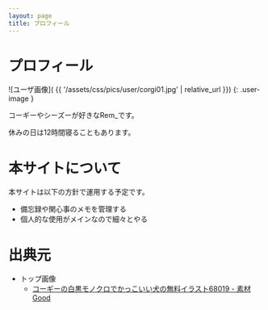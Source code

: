 ```yaml
---
layout: page 
title: プロフィール
---
```


# プロフィール

![ユーザ画像](
{{ '/assets/css/pics/user/corgi01.jpg' | relative_url }})
{: .user-image }

コーギーやシーズーが好きなRem_です。

休みの日は12時間寝ることもあります。


# 本サイトについて

本サイトは以下の方針で運用する予定です。

  - 備忘録や関心事のメモを管理する
  - 個人的な使用がメインなので細々とやる


# 出典元

  - トップ画像
    - [コーギーの白黒モノクロでかっこいい犬の無料イラスト68019 - 素材Good](https://sozai-good.com/illust/animal/dog/68019)

